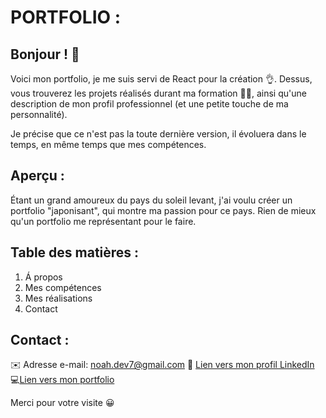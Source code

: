 

# PORTFOLIO : 

## Bonjour ! 👋

Voici mon portfolio, je me suis servi de React pour la création 👌. 
Dessus, vous trouverez les projets réalisés durant ma formation 🧑‍💻, ainsi qu'une description de mon profil professionnel (et une petite touche de ma personnalité).

Je précise que ce n'est pas la toute dernière version, il évoluera dans le temps, en même temps que mes compétences.


## Aperçu :

Étant un grand amoureux du pays du soleil levant, j'ai voulu créer un portfolio "japonisant", qui montre ma passion pour ce pays. Rien de mieux qu'un portfolio me représentant pour le faire.


## Table des matières : 

1. Á propos
2. Mes compétences
3. Mes réalisations
4. Contact


## Contact :

✉️ Adresse e-mail: noah.dev7@gmail.com
🔵 [Lien vers mon profil LinkedIn](https://www.linkedin.com/in/noah-liebert-13a96229a/)
💻[Lien vers mon portfolio]([https://nadau07.github.io/Portfolio_officiel/)

Merci pour votre visite 😀

